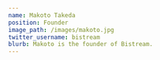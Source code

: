 ```yaml
---
name: Makoto Takeda
position: Founder
image_path: /images/makoto.jpg
twitter_username: bistream
blurb: Makoto is the founder of Bistream.
---
```

